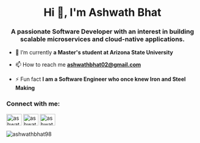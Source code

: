 <h1 align="center">Hi 👋, I'm Ashwath Bhat</h1>
<h3 align="center">A passionate Software Developer with an interest in building scalable microservices and cloud-native applications.</h3>

<!-- <p align="left"> <img src="https://komarev.com/ghpvc/?username=ashwathbhat98&label=Profile%20views&color=0e75b6&style=flat" alt="ashwathbhat98" /> </p> -->

- 🌱 I’m currently **a Master's student at Arizona State University**

<!-- - 👨‍💻 All of me [ashwathbhat98.github.io](ashwathbhat98.github.io) (Not updated) -->

- 📫 How to reach me **ashwathbhat02@gmail.com**

- ⚡ Fun fact **I am a Software Engineer who once knew Iron and Steel Making**

<h3 align="left">Connect with me:</h3>
<p align="left">
<a href="https://twitter.com/ashwathbhat98" target="blank"><img align="center" src="https://raw.githubusercontent.com/rahuldkjain/github-profile-readme-generator/master/src/images/icons/Social/twitter.svg" alt="ashwathbhat98" height="30" width="40" /></a>
<a href="https://linkedin.com/in/ashwathbhat98" target="blank"><img align="center" src="https://raw.githubusercontent.com/rahuldkjain/github-profile-readme-generator/master/src/images/icons/Social/linked-in-alt.svg" alt="ashwathbhat98" height="30" width="40" /></a>
<a href="https://instagram.com/ashwath.bhat" target="blank"><img align="center" src="https://raw.githubusercontent.com/rahuldkjain/github-profile-readme-generator/master/src/images/icons/Social/instagram.svg" alt="ashwath.bhat" height="30" width="40" /></a>
</p>

<p><img align="center" src="https://github-readme-streak-stats.herokuapp.com/?user=ashwathbhat98&" alt="ashwathbhat98" /></p>
